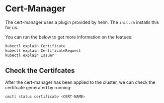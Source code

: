 # Cert-Manager

The cert-manager uses a plugin provided by helm. The `init.sh` installs this for us.

You can run the below to get more information on the featues:

```sh
kubectl explain Certificate
kubectl explain CertificateRequest
kubectl explain Issuer
```

## Check the Certifcates

After the cert-manager has been applied to the cluster, we can check the certifcate generated by running:

```sh
cmctl status certificate <CERT-NAME>
```
